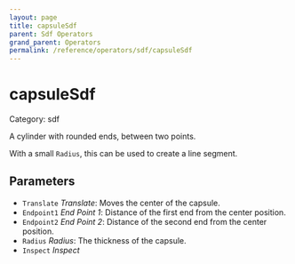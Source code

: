 ```yaml
---
layout: page
title: capsuleSdf
parent: Sdf Operators
grand_parent: Operators
permalink: /reference/operators/sdf/capsuleSdf
---
```


# capsuleSdf

Category: sdf



A cylinder with rounded ends, between two points.

With a small `Radius`, this can be used to create a line segment.

## Parameters

* `Translate` *Translate*: Moves the center of the capsule.
* `Endpoint1` *End Point 1*: Distance of the first end from the center position.
* `Endpoint2` *End Point 2*: Distance of the second end from the center position.
* `Radius` *Radius*: The thickness of the capsule.
* `Inspect` *Inspect*